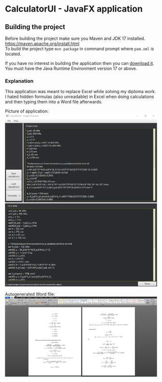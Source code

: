 # CalculatorUI - JavaFX application

## Building the project
Before building the project make sure you Maven and JDK 17 installed. https://maven.apache.org/install.html <br>
To build the project type `mvn package` in command prompt where `pom.xml` is located.

If you have no interest in building the application then you can [download it](https://github.com/Jollerr/CalculatorUI/raw/master/CalculatorUI-1.0.jar). You must have the Java Runtime Environment version 17 or above.


### Explanation 
This application was meant to replace Excel while solving my diploma work.<br>I hated hidden formulas (also unreadable) in Excel when doing calculations and then typing them into a Word file afterwards.

Picture of application:
![alt text](https://raw.githubusercontent.com/Jollerr/CalculatorUI/master/instructions/intro.png)

Autogenerated Word file:
![alt text](https://raw.githubusercontent.com/Jollerr/CalculatorUI/master/instructions/output-example.PNG)

